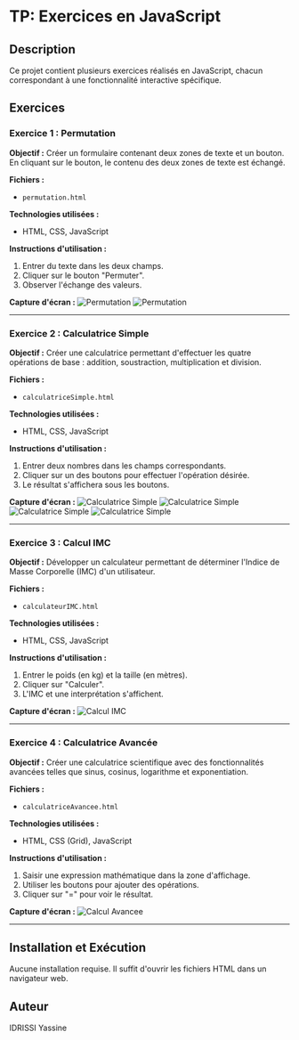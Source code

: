 # TP: Exercices en JavaScript

## Description

Ce projet contient plusieurs exercices réalisés en JavaScript, chacun correspondant à une fonctionnalité interactive spécifique.

## Exercices

### Exercice 1 : Permutation

**Objectif :**
Créer un formulaire contenant deux zones de texte et un bouton. En cliquant sur le bouton, le contenu des deux zones de texte est échangé.

**Fichiers :**

- `permutation.html`

**Technologies utilisées :**

- HTML, CSS, JavaScript

**Instructions d'utilisation :**

1. Entrer du texte dans les deux champs.
2. Cliquer sur le bouton "Permuter".
3. Observer l'échange des valeurs.

**Capture d'écran :**
![Permutation](screenshots/permutation1.png)
![Permutation](screenshots/permutation2.png)

---

### Exercice 2 : Calculatrice Simple

**Objectif :**
Créer une calculatrice permettant d'effectuer les quatre opérations de base : addition, soustraction, multiplication et division.

**Fichiers :**

- `calculatriceSimple.html`

**Technologies utilisées :**

- HTML, CSS, JavaScript

**Instructions d'utilisation :**

1. Entrer deux nombres dans les champs correspondants.
2. Cliquer sur un des boutons pour effectuer l'opération désirée.
3. Le résultat s'affichera sous les boutons.

**Capture d'écran :**
![Calculatrice Simple](screenshots/calculplus.png)
![Calculatrice Simple](screenshots/calculmoins.png)
![Calculatrice Simple](screenshots/calculmulti.png)
![Calculatrice Simple](screenshots/calculdiv.png)

---

### Exercice 3 : Calcul IMC

**Objectif :**
Développer un calculateur permettant de déterminer l'Indice de Masse Corporelle (IMC) d'un utilisateur.

**Fichiers :**

- `calculateurIMC.html`

**Technologies utilisées :**

- HTML, CSS, JavaScript

**Instructions d'utilisation :**

1. Entrer le poids (en kg) et la taille (en mètres).
2. Cliquer sur "Calculer".
3. L'IMC et une interprétation s'affichent.

**Capture d'écran :**
![Calcul IMC](screenshots/IMC.png)

---

### Exercice 4 : Calculatrice Avancée

**Objectif :**
Créer une calculatrice scientifique avec des fonctionnalités avancées telles que sinus, cosinus, logarithme et exponentiation.

**Fichiers :**

- `calculatriceAvancee.html`

**Technologies utilisées :**

- HTML, CSS (Grid), JavaScript

**Instructions d'utilisation :**

1. Saisir une expression mathématique dans la zone d'affichage.
2. Utiliser les boutons pour ajouter des opérations.
3. Cliquer sur "=" pour voir le résultat.

**Capture d'écran :**
![Calcul Avancee](screenshots/calculAvancee.png)

---

## Installation et Exécution

Aucune installation requise. Il suffit d'ouvrir les fichiers HTML dans un navigateur web.

## Auteur

IDRISSI Yassine
